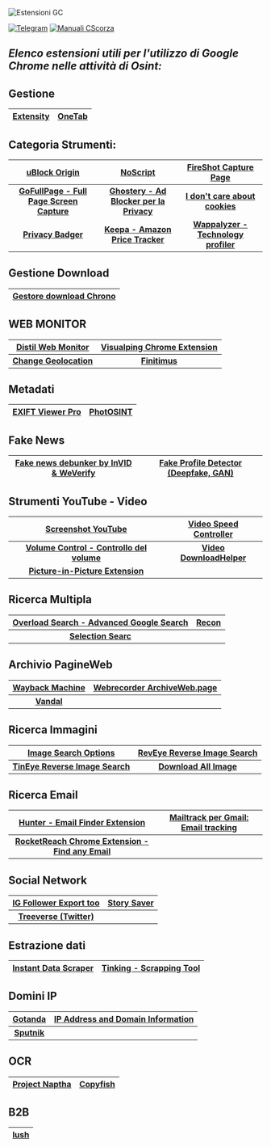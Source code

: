 ![Estensioni GC](https://user-images.githubusercontent.com/98583912/199860576-0c8a99e3-aed6-4644-b150-4f1181ac4413.gif)

[![Telegram](https://img.shields.io/badge/Telegram-CScorza%20%22Indagini%20Telematiche%22-informational)](https://t.me/+kP_uYlc6-345Njc8)
[![**Manuali CScorza**](https://img.shields.io/badge/CScorza-Manuali-green)](https://drive.google.com/drive/folders/14jbOwS4GBSJhXP2BJk-TFCSMIzbZLBlj?usp=share_link)

 ## *Elenco estensioni utili per l'utilizzo di Google Chrome nelle attività di Osint:*

## Gestione
|[**Extensity**](https://chrome.google.com/webstore/detail/extensity/jjmflmamggggndanpgfnpelongoepncg)|[**OneTab**](https://chrome.google.com/webstore/detail/onetab/chphlpgkkbolifaimnlloiipkdnihall?hl=it)|
| :---: | :---: | 
    
## Categoria Strumenti:
|[**uBlock Origin**](https://chrome.google.com/webstore/detail/ublock-origin/cjpalhdlnbpafiamejdnhcphjbkeiagm)|[**NoScript**](https://chrome.google.com/webstore/detail/noscript/doojmbjmlfjjnbmnoijecmcbfeoakpjm)|[**FireShot Capture Page**](https://chrome.google.com/webstore/detail/take-webpage-screenshots/mcbpblocgmgfnpjjppndjkmgjaogfceg)|
| :---: | :---: | :---: | 
|[**GoFullPage - Full Page Screen Capture**](https://chrome.google.com/webstore/detail/gofullpage-full-page-scre/fdpohaocaechififmbbbbbknoalclacl)|[**Ghostery - Ad Blocker per la Privacy**](https://chrome.google.com/webstore/detail/ghostery-%E2%80%93-privacy-ad-blo/mlomiejdfkolichcflejclcbmpeaniij)|[**I don't care about cookies**](https://chrome.google.com/webstore/detail/i-dont-care-about-cookies/fihnjjcciajhdojfnbdddfaoknhalnja)|
|[**Privacy Badger**](https://chrome.google.com/webstore/detail/privacy-badger/pkehgijcmpdhfbdbbnkijodmdjhbjlgp)|[**Keepa - Amazon Price Tracker**](https://chrome.google.com/webstore/detail/keepa-amazon-price-tracke/neebplgakaahbhdphmkckjjcegoiijjo)|[**Wappalyzer - Technology profiler**](https://chrome.google.com/webstore/detail/wappalyzer-technology-pro/gppongmhjkpfnbhagpmjfkannfbllamg?hl=it)|


## Gestione Download
|[**Gestore download Chrono**](https://chrome.google.com/webstore/detail/chrono-download-manager/mciiogijehkdemklbdcbfkefimifhecn)|
| :---: |  

## WEB MONITOR
|[**Distil Web Monitor**](https://chrome.google.com/webstore/detail/distill-web-monitor/inlikjemeeknofckkjolnjbpehgadgge)|[**Visualping Chrome Extension**](https://chrome.google.com/webstore/detail/visualping/pemhgklkefakciniebenbfclihhmmfcd)|
| :---: | :---: | 
|[**Change Geolocation**](https://chrome.google.com/webstore/detail/change-geolocation-locati/lejoknkbcogjceoniealiipllomkpioe)|[**Finitimus**](https://chrome.google.com/webstore/detail/finitimus/ckdjcgaagfcnndkkknfmncedapdjaokb)|
   
## Metadati
|[**EXIFT Viewer Pro**](https://chrome.google.com/webstore/detail/exif-viewer-pro/mmbhfeiddhndihdjeganjggkmjapkffm)|[**PhotOSINT**](https://chrome.google.com/webstore/detail/photosint/gonhdjmkgfkokhkflfhkbiagbmoolhcd)|
| :---: | :---: | 

## Fake News
|[**Fake news debunker by InVID & WeVerify**](https://chrome.google.com/webstore/detail/fake-news-debunker-by-inv/mhccpoafgdgbhnjfhkcmgknndkeenfhe)|[**Fake Profile Detector (Deepfake, GAN)**](https://chrome.google.com/webstore/detail/fake-profile-detector-dee/jbpcgcnnhmjmajjkgdaogpgefbnokpcc)|
| :---: | :---: | 

## Strumenti YouTube - Video
|[**Screenshot YouTube**](https://chrome.google.com/webstore/detail/screenshot-youtube/gjoijpfmdhbjkkgnmahganhoinjjpohk)|[**Video Speed Controller**](https://chrome.google.com/webstore/detail/video-speed-controller/nffaoalbilbmmfgbnbgppjihopabppdk)|
| :---: | :---: | 
|[**Volume Control - Controllo del volume**](https://chrome.google.com/webstore/detail/volume-controller/kmfhljjdadodpnmgilofilbhnbiggcnm)|[**Video DownloadHelper**](https://chrome.google.com/webstore/detail/video-downloadhelper/lmjnegcaeklhafolokijcfjliaokphfk)|
|[**Picture-in-Picture Extension**](https://chrome.google.com/webstore/detail/picture-in-picture-extens/hkgfoiooedgoejojocmhlaklaeopbecg)||
  
## Ricerca Multipla
|[**Overload Search - Advanced Google Search**](https://chrome.google.com/webstore/detail/overload-search-advanced/knihkdaajdhpjgeiadaefmjmpbnlojbg)|[**Recon**](https://chrome.google.com/webstore/detail/recon/nkdochbemgkadhjneplbaibebmocefla)|
| :---: | :---: | 
|[**Selection Searc**](https://chrome.google.com/webstore/detail/selection-search/gipnlpdeieaidmmeaichnddnmjmcakoe/related)||
  
## Archivio PagineWeb
|[**Wayback Machine**](https://chrome.google.com/webstore/detail/wayback-machine/fpnmgdkabkmnadcjpehmlllkndpkmiak)|[**Webrecorder ArchiveWeb.page**](https://chrome.google.com/webstore/detail/webrecorder-archivewebpag/fpeoodllldobpkbkabpblcfaogecpndd)|
| :---: | :---: | 
|[**Vandal**](https://chrome.google.com/webstore/detail/vandal/knoccgahmcfhngbjhdbcodajdioedgdo)|
  
## Ricerca Immagini
|[**Image Search Options**](https://chrome.google.com/webstore/detail/image-search-options/kljmejbpilkadikecejccebmccagifhl)|[**RevEye Reverse Image Search**](https://chrome.google.com/webstore/detail/reveye-reverse-image-sear/keaaclcjhehbbapnphnmpiklalfhelgf)|
| :---: | :---: | 
|[**TinEye Reverse Image Search**](https://chrome.google.com/webstore/detail/tineye-reverse-image-sear/haebnnbpedcbhciplfhjjkbafijpncjl)|[**Download All Image**](https://chromewebstore.google.com/detail/download-all-images/ifipmflagepipjokmbdecpmjbibjnakm)|
  
## Ricerca Email 
|[**Hunter - Email Finder Extension**](https://chrome.google.com/webstore/detail/hunter-email-finder-exten/hgmhmanijnjhaffoampdlllchpolkdnj)|[**Mailtrack per Gmail: Email tracking**](https://chrome.google.com/webstore/detail/email-tracker-for-gmail-m/ndnaehgpjlnokgebbaldlmgkapkpjkkb)|
| :---: | :---: | 
|[**RocketReach Chrome Extension - Find any Email**](https://chrome.google.com/webstore/detail/rocketreach-chrome-extens/oiecklaabeielolbliiddlbokpfnmhba)||
    
## Social Network
|[**IG Follower Export too**](https://chrome.google.com/webstore/detail/ig-follower-export-tool/diobnppoomflbfopidklhnonklfpigng)|[**Story Saver**](https://chrome.google.com/webstore/detail/story-saver/mafcolokinicfdmlidhaebadidhdehpk)|
| :---: | :---: | 
|[**Treeverse (Twitter)**](https://chrome.google.com/webstore/detail/treeverse/aahmjdadniahaicebomlagekkcnlcila)||

## Estrazione dati 
|[**Instant Data Scraper**](https://chrome.google.com/webstore/detail/instant-data-scraper/ofaokhiedipichpaobibbnahnkdoiiah)|[**Tinking - Scrapping Tool**](https://chrome.google.com/webstore/detail/tinking-scrapping-tool/ibidcmokfddpkgdoobeihkfnajmodlkp)|
| :---: | :---: | 
  
## Domini IP 
|[**Gotanda**](https://chrome.google.com/webstore/detail/gotanda/jbmdcdfnnpenkgliplbglfpninigbiml)|[**IP Address and Domain Information**](https://chrome.google.com/webstore/detail/ip-address-and-domain-inf/lhgkegeccnckoiliokondpaaalbhafoa)|
| :---: | :---: | 
|[**Sputnik**](https://chrome.google.com/webstore/detail/sputnik/manapjdamopgbpimgojkccikaabhmocd)|
  
## OCR
|[**Project Naptha**](https://chrome.google.com/webstore/detail/project-naptha/molncoemjfmpgdkbdlbjmhlcgniigdnf)|[**Copyfish**](https://chrome.google.com/webstore/detail/copyfish-%F0%9F%90%9F-free-ocr-soft/eenjdnjldapjajjofmldgmkjaienebbj)|
| :---: | :---: | 
    
## B2B
|[lush](https://chrome.google.com/webstore/detail/lusha-easily-find-b2b-con/mcebeofpilippmndlpcghpmghcljajna)|
| :---: |
